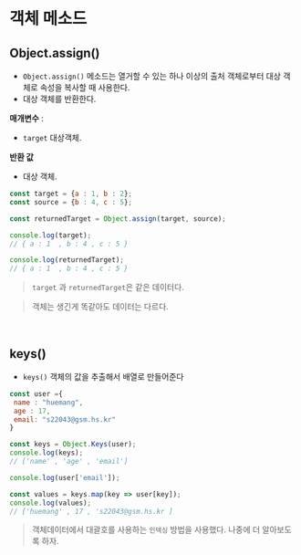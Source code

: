 # 객체 메소드

## Object.assign()
- `Object.assign()` 메소드는 열거할 수 있는 하나 이상의 출처 객체로부터 대상 객체로 속성을 복사할 때 사용한다. 
- 대상 객체를 반환한다.

**매개변수** : 
- `target` 대상객체.

**반환 값**
- 대상 객체.

```js
const target = {a : 1, b : 2};
const source = {b : 4, c : 5};

const returnedTarget = Object.assign(target, source);

console.log(target);
// { a : 1  , b : 4 , c : 5 }

console.log(returnedTarget);
// { a : 1  , b : 4 , c : 5 }
```

> `target` 과 `returnedTarget`은 같은   데이터다.  

> 객체는 생긴게 똑같아도 데이터는 다르다.

 <br>

 ## keys()
- `keys()` 객체의 값을 추출해서 배열로 만들어준다

 ```js
 const user ={
  name : "huemang",
  age : 17,
  email: "s22043@gsm.hs.kr"
 }

 const keys = Object.Keys(user);
 console.log(keys);
 // ['name' , 'age' , 'email']

 console.log(user['email']);

 const values = keys.map(key => user[key]);
 console.log(values);
 // ['huemang' , 17 , 's22043@gsm.hs.kr ]
 ```

> 객체데이터에서 대괄호를 사용하는 `인덱싱` 방법을 사용했다. 나중에 더 알아보도록 하자.